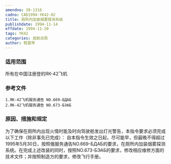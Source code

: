 ```yaml
---
amendno: 39-1316
cadno: CAD1994-YK42-02
title: 厕所内加装烟雾探测系统
publishdate: 1994-11-14
effdate: 1994-11-20
tags: YK42
categories: 民航总局
author: 程晋萍
---
```


### 适用范围 
所有在中国注册登的ЯК-42飞机

### 参考文件
    1.ЯК-42飞机服务通告 NO.669-БДАБ
    2.ЯК-42飞机服务通告 NO.673-БЭАБ


### 原因、措施和规定 
为了确保在厕所内出现火情时能及时向驾驶舱发出灯光警告，本指令要求必须完成以下工作（除非事先已完成）： 
    自本指令生效之日起，尽可能早，但最晚不得超过1995年5月30日，按照俄服务通告NO.669-БДАБ的要求，在厕所内加装烟雾探测系统。在完成上述改装的同时，按照NO.673-БЭАБ的要求，修改相应维修方面的技术文件；并按照制造方的要求，修改飞行手册。
